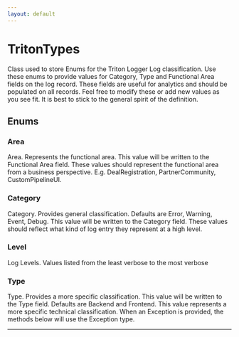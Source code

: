 ```yaml
---
layout: default
---
```

# TritonTypes

Class used to store Enums for the Triton Logger
Log classification.
Use these enums to provide values for Category, Type and Functional Area fields on the log record.
These fields are useful for analytics and should be populated on all records.
Feel free to modify these or add new values as you see fit. It is best to stick to the
general spirit of the definition.

## Enums
### Area

Area.
Represents the functional area. This value will be written to the Functional Area field.
These values should represent the functional area from a business perspective.
E.g. DealRegistration, PartnerCommunity, CustomPipelineUI.


### Category

Category.
Provides general classification. Defaults are Error, Warning, Event, Debug.
This value will be written to the Category field.
These values should reflect what kind of log entry they represent at a high level.


### Level

Log Levels.
Values listed from the least verbose to the most verbose


### Type

Type.
Provides a more specific classification. This value will be written to the Type field.
Defaults are Backend and Frontend.
This value represents a more specific technical classification.
When an Exception is provided, the methods below will use the Exception type.


---
